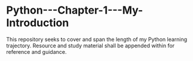 # Python---Chapter-1---My-Introduction
This repository seeks to cover and span the length of my Python learning trajectory. Resource and study material shall be appended within for reference and guidance. 

